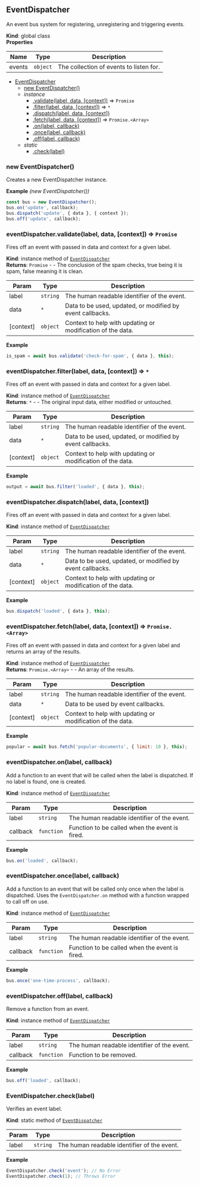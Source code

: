 <a name="EventDispatcher"></a>

## EventDispatcher
An event bus system for registering, unregistering and triggering events.

**Kind**: global class  
**Properties**

| Name | Type | Description |
| --- | --- | --- |
| events | <code>object</code> | The collection of events to listen for. |


* [EventDispatcher](#EventDispatcher)
    * [new EventDispatcher()](#new_EventDispatcher_new)
    * _instance_
        * [.validate(label, data, [context])](#EventDispatcher+validate) ⇒ <code>Promise</code>
        * [.filter(label, data, [context])](#EventDispatcher+filter) ⇒ <code>\*</code>
        * [.dispatch(label, data, [context])](#EventDispatcher+dispatch)
        * [.fetch(label, data, [context])](#EventDispatcher+fetch) ⇒ <code>Promise.&lt;Array&gt;</code>
        * [.on(label, callback)](#EventDispatcher+on)
        * [.once(label, callback)](#EventDispatcher+once)
        * [.off(label, callback)](#EventDispatcher+off)
    * _static_
        * [.check(label)](#EventDispatcher.check)

<a name="new_EventDispatcher_new"></a>

### new EventDispatcher()
Creates a new EventDispatcher instance.

**Example** *(new EventDispatcher())*  
```js
const bus = new EventDispatcher();
bus.on('update', callback);
bus.dispatch('update', { data }, { context });
bus.off('update', callback);
```
<a name="EventDispatcher+validate"></a>

### eventDispatcher.validate(label, data, [context]) ⇒ <code>Promise</code>
Fires off an event with passed in data and context for a given label.

**Kind**: instance method of [<code>EventDispatcher</code>](#EventDispatcher)  
**Returns**: <code>Promise</code> - - The conclusion of the spam checks, true being it is spam, false meaning it is clean.  

| Param | Type | Description |
| --- | --- | --- |
| label | <code>string</code> | The human readable identifier of the event. |
| data | <code>\*</code> | Data to be used, updated, or modified by event callbacks. |
| [context] | <code>object</code> | Context to help with updating or modification of the data. |

**Example**  
```js
is_spam = await bus.validate('check-for-spam', { data }, this);
```
<a name="EventDispatcher+filter"></a>

### eventDispatcher.filter(label, data, [context]) ⇒ <code>\*</code>
Fires off an event with passed in data and context for a given label.

**Kind**: instance method of [<code>EventDispatcher</code>](#EventDispatcher)  
**Returns**: <code>\*</code> - - The original input data, either modified or untouched.  

| Param | Type | Description |
| --- | --- | --- |
| label | <code>string</code> | The human readable identifier of the event. |
| data | <code>\*</code> | Data to be used, updated, or modified by event callbacks. |
| [context] | <code>object</code> | Context to help with updating or modification of the data. |

**Example**  
```js
output = await bus.filter('loaded', { data }, this);
```
<a name="EventDispatcher+dispatch"></a>

### eventDispatcher.dispatch(label, data, [context])
Fires off an event with passed in data and context for a given label.

**Kind**: instance method of [<code>EventDispatcher</code>](#EventDispatcher)  

| Param | Type | Description |
| --- | --- | --- |
| label | <code>string</code> | The human readable identifier of the event. |
| data | <code>\*</code> | Data to be used, updated, or modified by event callbacks. |
| [context] | <code>object</code> | Context to help with updating or modification of the data. |

**Example**  
```js
bus.dispatch('loaded', { data }, this);
```
<a name="EventDispatcher+fetch"></a>

### eventDispatcher.fetch(label, data, [context]) ⇒ <code>Promise.&lt;Array&gt;</code>
Fires off an event with passed in data and context for a given label and returns an array of the results.

**Kind**: instance method of [<code>EventDispatcher</code>](#EventDispatcher)  
**Returns**: <code>Promise.&lt;Array&gt;</code> - - An array of the results.  

| Param | Type | Description |
| --- | --- | --- |
| label | <code>string</code> | The human readable identifier of the event. |
| data | <code>\*</code> | Data to be used by event callbacks. |
| [context] | <code>object</code> | Context to help with updating or modification of the data. |

**Example**  
```js
popular = await bus.fetch('popular-documents', { limit: 10 }, this);
```
<a name="EventDispatcher+on"></a>

### eventDispatcher.on(label, callback)
Add a function to an event that will be called when the label is dispatched.
If no label is found, one is created.

**Kind**: instance method of [<code>EventDispatcher</code>](#EventDispatcher)  

| Param | Type | Description |
| --- | --- | --- |
| label | <code>string</code> | The human readable identifier of the event. |
| callback | <code>function</code> | Function to be called when the event is fired. |

**Example**  
```js
bus.on('loaded', callback);
```
<a name="EventDispatcher+once"></a>

### eventDispatcher.once(label, callback)
Add a function to an event that will be called only once when the label is dispatched.
Uses the `EventDispatcher.on` method with a function wrapped to call off on use.

**Kind**: instance method of [<code>EventDispatcher</code>](#EventDispatcher)  

| Param | Type | Description |
| --- | --- | --- |
| label | <code>string</code> | The human readable identifier of the event. |
| callback | <code>function</code> | Function to be called when the event is fired. |

**Example**  
```js
bus.once('one-time-process', callback);
```
<a name="EventDispatcher+off"></a>

### eventDispatcher.off(label, callback)
Remove a function from an event.

**Kind**: instance method of [<code>EventDispatcher</code>](#EventDispatcher)  

| Param | Type | Description |
| --- | --- | --- |
| label | <code>string</code> | The human readable identifier of the event. |
| callback | <code>function</code> | Function to be removed. |

**Example**  
```js
bus.off('loaded', callback);
```
<a name="EventDispatcher.check"></a>

### EventDispatcher.check(label)
Verifies an event label.

**Kind**: static method of [<code>EventDispatcher</code>](#EventDispatcher)  

| Param | Type | Description |
| --- | --- | --- |
| label | <code>string</code> | The human readable identifier of the event. |

**Example**  
```js
EventDispatcher.check('event'); // No Error
EventDispatcher.check(1); // Throws Error
```
